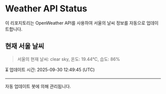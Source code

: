 
# Weather API Status

이 리포지토리는 OpenWeather API를 사용하여 서울의 날씨 정보를 자동으로 업데이트합니다.

## 현재 서울 날씨
> 서울의 현재 날씨: clear sky, 온도: 19.44°C, 습도: 86%

⏳ 업데이트 시간: 2025-09-30 12:49:45 (UTC)

---
자동 업데이트 봇에 의해 관리됩니다.
